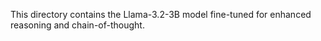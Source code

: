 This directory contains the Llama-3.2-3B model fine-tuned for enhanced reasoning and chain-of-thought. 